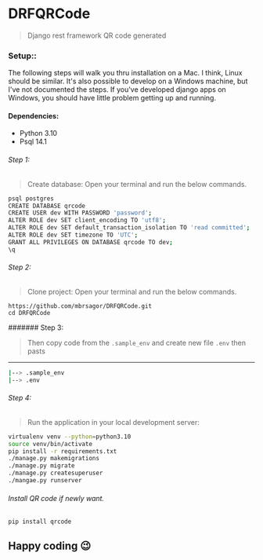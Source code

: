 # DRFQRCode

> Django rest framework QR code generated


### Setup::
The following steps will walk you thru installation on a Mac. I think, Linux should be similar. It's also possible to develop on a Windows machine, but I've not documented the steps. If you've developed django apps on Windows, you should have little problem getting up and running.

#### Dependencies:
 - Python 3.10
 - Psql 14.1
 
 

###### Step 1:
> Create database: Open your terminal and run the below commands.

```bash
psql postgres
CREATE DATABASE qrcode
CREATE USER dev WITH PASSWORD 'password';
ALTER ROLE dev SET client_encoding TO 'utf8';
ALTER ROLE dev SET default_transaction_isolation TO 'read committed';
ALTER ROLE dev SET timezone TO 'UTC';
GRANT ALL PRIVILEGES ON DATABASE qrcode TO dev;
\q
```

###### Step 2:
> Clone project: Open your terminal and run the below commands.

```
https://github.com/mbrsagor/DRFQRCode.git
cd DRFQRCode
```

####### Step 3:
> Then copy code from the ``.sample_env`` and create new file `.env` then pasts

-------------------------------------------
```bash
|--> .sample_env
|--> .env
```

###### Step 4:
> Run the application in your local development server:

```bash
virtualenv venv --python=python3.10
source venv/bin/activate
pip install -r requirements.txt
./manage.py makemigrations
./manage.py migrate
./manage.py createsuperuser
./mangae.py runserver
```

###### Install QR code if newly want.
```bash
pip install qrcode 
```

## Happy coding :wink:
